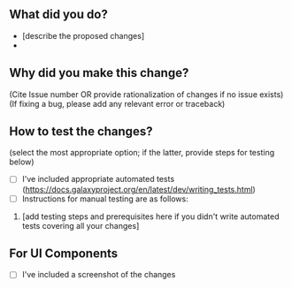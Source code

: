 ## What did you do? 
- [describe the proposed changes]
- 


## Why did you make this change?
(Cite Issue number OR provide rationalization of changes if no issue exists)
(If fixing a bug, please add any relevant error or traceback)


## How to test the changes? 
(select the most appropriate option; if the latter, provide steps for testing below)
- [ ] I've included appropriate automated tests (https://docs.galaxyproject.org/en/latest/dev/writing_tests.html)
- [ ] Instructions for manual testing are as follows:

1. [add testing steps and prerequisites here if you didn't write automated tests covering all your changes]

## For UI Components
- [ ] I've included a screenshot of the changes
